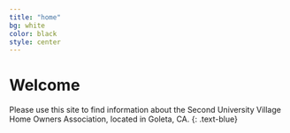```yaml
---
title: "home"
bg: white
color: black
style: center
---
```





<span class="fa-stack subtlecircle" style="font-size:100px; background:rgba(255,166,0,0.1)">
  <i class="fa fa-circle fa-stack-2x text-white"></i>
  <i class="fa fa-home fa-stack-1x text-green"></i>
</span>

# Welcome
Please use this site to find information about the Second University Village Home Owners Association, located in Goleta, CA.
{: .text-blue}
